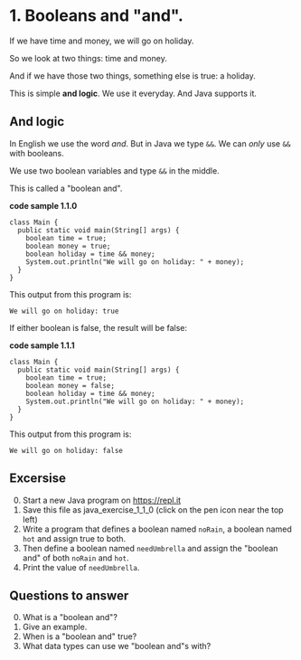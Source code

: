 # 1. Booleans and "and".

If we have time and money, we will go on holiday.

So we look at two things: time and money.

And if we have those two things, something else is true: a holiday.

This is simple **and logic**. We use it everyday. And Java supports it. 

## And logic

In English we use the word *and*. But in Java we type `&&`.  We can *only* use `&&` with booleans.

We use two boolean variables and type `&&` in the middle.

This is called a "boolean and".

**code sample 1.1.0**
```
class Main {
  public static void main(String[] args) {
    boolean time = true;
    boolean money = true;
    boolean holiday = time && money;
    System.out.println("We will go on holiday: " + money);
  }
}
```

This output from this program is:

```
We will go on holiday: true
```

If either boolean is false, the result will be false:

**code sample 1.1.1**
```
class Main {
  public static void main(String[] args) {
    boolean time = true;
    boolean money = false;
    boolean holiday = time && money;
    System.out.println("We will go on holiday: " + money);
  }
}
```

This output from this program is:

```
We will go on holiday: false
```

## Excersise

0. Start a new Java program on https://repl.it
0. Save this file as java_exercise_1_1_0 (click on the pen icon near the top left)
0. Write a program that defines a boolean named `noRain`, a boolean named `hot` and assign true to both. 
0. Then define a boolean named `needUmbrella` and assign the "boolean and" of both `noRain` and `hot`.
0. Print the value of `needUmbrella`.

## Questions to answer ##

0. What is a "boolean and"?
0. Give an example.
0. When is a "boolean and" true?
0. What data types can use we "boolean and"s with?
